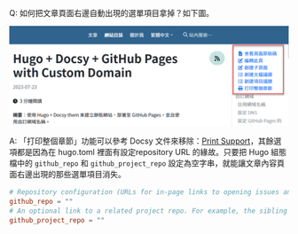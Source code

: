 
Q: 如何把文章頁面右邊自動出現的選單項目拿掉？如下圖。

![](images/docsy-remove-auto-content-menu.png)

A: 「打印整個章節」功能可以參考 Docsy 文件來移除：[Print Support](https://www.docsy.dev/docs/adding-content/print/)，其餘選項都是因為在 hugo.toml 裡面有設定repository URL 的緣故。只要把 Hugo 組態檔中的 `github_repo` 和 `github_project_repo` 設定為空字串，就能讓文章內容頁面右邊出現的那些選單項目消失。

```toml
# Repository configuration (URLs for in-page links to opening issues and suggesting changes)
github_repo = ""
# An optional link to a related project repo. For example, the sibling repository where your product code lives.
github_project_repo = ""
```